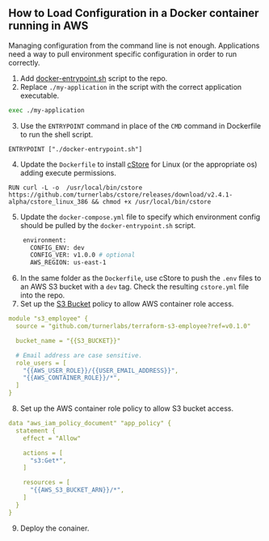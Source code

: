 ## How to Load Configuration in a Docker container running in AWS ##

Managing configuration from the command line is not enough. Applications need a way to pull environment specific configuration in order to run correctly. 

1. Add [docker-entrypoint.sh](../examples/docker-entrypoint.sh) script to the repo. 
2. Replace `./my-application` in the script with the correct application executable. 
```bash
exec ./my-application
```
3. Use the `ENTRYPOINT` command in place of the `CMD` command in Dockerfile to run the shell script. 
```docker
ENTRYPOINT ["./docker-entrypoint.sh"]
```
4. Update the `Dockerfile` to install [cStore](https://github.com/turnerlabs/cstore/releases/download/v2.4.1-alpha/cstore_linux_amd64) for Linux (or the appropriate os) adding execute permissions.
```docker
RUN curl -L -o  /usr/local/bin/cstore https://github.com/turnerlabs/cstore/releases/download/v2.4.1-alpha/cstore_linux_386 && chmod +x /usr/local/bin/cstore
```
5. Update the `docker-compose.yml` file to specify which environment config should be pulled by the `docker-entrypoint.sh` script.    
```bash
    environment:
      CONFIG_ENV: dev
      CONFIG_VER: v1.0.0 # optional
      AWS_REGION: us-east-1
```
6. In the same folder as the `Dockerfile`, use cStore to push the `.env` files to an AWS S3 bucket with a `dev` tag. Check the resulting `cstore.yml` file into the repo.
7. Set up the [S3 Bucket](#set-up-s3-bucket-default-store) policy to allow AWS container role access.
```yml
module "s3_employee" {
  source = "github.com/turnerlabs/terraform-s3-employee?ref=v0.1.0"

  bucket_name = "{{S3_BUCKET}}"

  # Email address are case sensitive.
  role_users = [
    "{{AWS_USER_ROLE}}/{{USER_EMAIL_ADDRESS}}",
    "{{AWS_CONTAINER_ROLE}}/*",
  ]
}

```
8. Set up the AWS container role policy to allow S3 bucket access.
```yml
data "aws_iam_policy_document" "app_policy" {
  statement {
    effect = "Allow"

    actions = [
      "s3:Get*",
    ]

    resources = [
      "{{AWS_S3_BUCKET_ARN}}/*",
    ]
  }
}
```
9. Deploy the conainer.